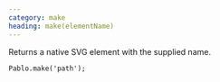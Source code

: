```yaml
--- 
category: make
heading: make(elementName)
---
```


Returns a native SVG element with the supplied name.

    Pablo.make('path');